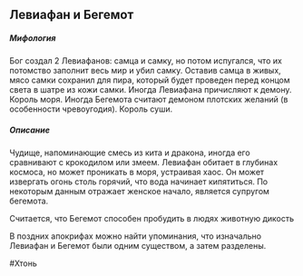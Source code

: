 Левиафан и Бегемот
---
##### Мифология
Бог создал 2 Левиафанов: самца и самку, но потом испугался, что их потомство заполнит весь мир и убил самку. Оставив самца в живых, мясо самки сохранил для пира, который будет проведен перед концом света в шатре из кожи самки.
Иногда Левиафана причисляют к демону. Король моря.
Иногда Бегемота считают демоном плотских желаний (в особенности чревоугодия). Король суши.

##### Описание
Чудище, напоминающие смесь из кита и дракона, иногда его сравнивают с крокодилом или змеем. Левиафан обитает в глубинах космоса, но может проникать в моря, устраивая хаос. Он может извергать огонь столь горячий, что вода начинает кипятиться. По некоторым данным отражает женское начало, является супругом бегемота.

Считается, что Бегемот способен пробудить в людях животную дикость

В поздних апокрифах можно найти упоминания, что изначально Левиафан и Бегемот были одним существом, а затем разделены. 

#Хтонь
